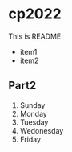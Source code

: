 # cp2022

This is 
README.
- item1
- item2
## Part2
1. Sunday
2. Monday
3. Tuesday
4. Wedonesday
6. Friday